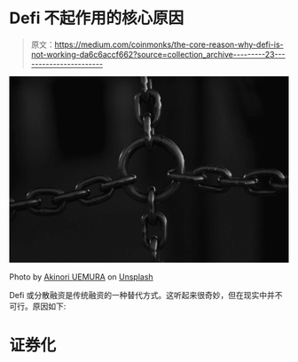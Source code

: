 # Defi 不起作用的核心原因

> 原文：<https://medium.com/coinmonks/the-core-reason-why-defi-is-not-working-da6c6accf662?source=collection_archive---------23----------------------->

![](img/e9a123cf1e862d5d04debaa9b5b1cff2.png)

Photo by [Akinori UEMURA](https://unsplash.com/@a_uem?utm_source=medium&utm_medium=referral) on [Unsplash](https://unsplash.com?utm_source=medium&utm_medium=referral)

Defi 或分散融资是传统融资的一种替代方式。这听起来很奇妙，但在现实中并不可行。原因如下:

# 证券化
